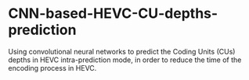 # CNN-based-HEVC-CU-depths-prediction
Using convolutional neural networks to predict the Coding Units (CUs) depths in HEVC intra-prediction mode, in order to reduce the time of the encoding process in HEVC.
